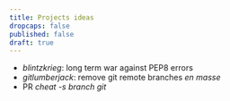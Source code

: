 ```yaml
---
title: Projects ideas
dropcaps: false
published: false
draft: true
---
```


- *blintzkrieg*: long term war against PEP8 errors
- *gitlumberjack*: remove git remote branches *en masse*
- PR *cheat -s branch git*
